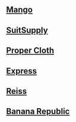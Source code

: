 ## [Mango](https://shop.mango.com/gb/men)

## [SuitSupply](https://suitsupply.com/en-gb)

## [Proper Cloth](https://propercloth.com/shop)

## [Express](https://www.express.com/mens-clothing)

## [Reiss](https://www.reiss.com/mens)

## [Banana Republic](https://www.next.co.uk/shop/brand-bananarepublic/gender-men)

